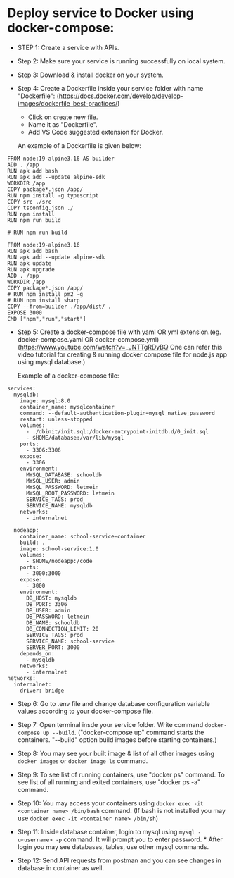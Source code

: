 # Deploy service to Docker using docker-compose:

* STEP 1: Create a service with APIs.

* Step 2: Make sure your service is running successfully on local system.

* Step 3: Download & install docker on your system.

* Step 4: Create a Dockerfile inside your service folder with name "Dockerfile":
  (https://docs.docker.com/develop/develop-images/dockerfile_best-practices/)
  * Click on create new file.
  * Name it as "Dockerfile".
  * Add VS Code suggested extension for Docker.
  
  An example of a Dockerfile is given below:
  
```
FROM node:19-alpine3.16 AS builder
ADD . /app
RUN apk add bash
RUN apk add --update alpine-sdk
WORKDIR /app
COPY package*.json /app/
RUN npm install -g typescript
COPY src ./src
COPY tsconfig.json ./
RUN npm install
RUN npm run build

# RUN npm run build

FROM node:19-alpine3.16
RUN apk add bash
RUN apk add --update alpine-sdk
RUN apk update
RUN apk upgrade
ADD . /app
WORKDIR /app
COPY package*.json /app/
# RUN npm install pm2 -g
# RUN npm install sharp
COPY --from=builder ./app/dist/ .
EXPOSE 3000
CMD ["npm","run","start"]
```

* Step 5: Create a docker-compose file with yaml OR yml extension.(eg. docker-compose.yaml OR docker-compose.yml)
    (https://www.youtube.com/watch?v=_JNTTgRDyBQ One can refer this video tutorial for creating & running docker compose file for node.js app using mysql database.)
    
    Example of a docker-compose file:

``` 
services:
  mysqldb:
    image: mysql:8.0
    container_name: mysqlcontainer
    command: --default-authentication-plugin=mysql_native_password
    restart: unless-stopped
    volumes:
      - ./dbinit/init.sql:/docker-entrypoint-initdb.d/0_init.sql
      - $HOME/database:/var/lib/mysql
    ports:
      - 3306:3306
    expose:
      - 3306
    environment:
      MYSQL_DATABASE: schooldb
      MYSQL_USER: admin
      MYSQL_PASSWORD: letmein
      MYSQL_ROOT_PASSWORD: letmein
      SERVICE_TAGS: prod
      SERVICE_NAME: mysqldb
    networks:
      - internalnet

  nodeapp:
    container_name: school-service-container
    build: .
    image: school-service:1.0
    volumes:
      - $HOME/nodeapp:/code
    ports:
      - 3000:3000
    expose:
      - 3000
    environment:
      DB_HOST: mysqldb
      DB_PORT: 3306
      DB_USER: admin
      DB_PASSWORD: letmein
      DB_NAME: schooldb
      DB_CONNECTION_LIMIT: 20
      SERVICE_TAGS: prod
      SERVICE_NAME: school-service
      SERVER_PORT: 3000
    depends_on:
      - mysqldb
    networks:
      - internalnet
networks:
  internalnet:
    driver: bridge
  ``` 
    

* Step 6: Go to .env file and change database configuration variable values according to your docker-compose file.

* Step 7: Open terminal insde your service folder. Write command ```docker-compose up --build```.
  ("docker-compose up" command starts the containers. "--build" option build images before starting containers.)

* Step 8: You may see your built image & list of all other images using ```docker images``` or ```docker image ls``` command.

* Step 9: To see list of running containers, use "docker ps" command. To see list of all running and exited containers, use "docker ps -a" command.

* Step 10: You may access your containers using ```docker exec -it <container name> /bin/bash``` command.
  (If bash is not installed you may use ```docker exec -it <container name> /bin/sh```)

* Step 11: Inside database container, login to mysql using ```mysql -u<username> -p``` command. It will prompt you to enter password. \* After login you may see databases, tables, use other mysql commands.

* Step 12: Send API requests from postman and you can see changes in database in container as well.
